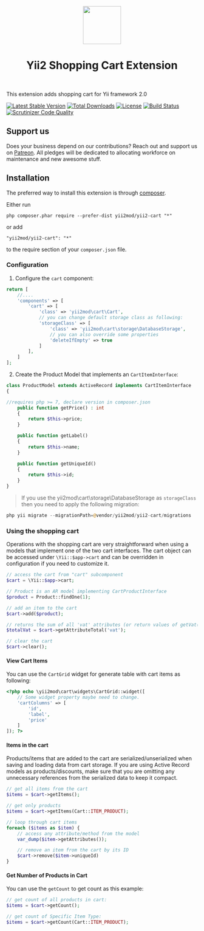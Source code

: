 <p align="center">
    <a href="https://github.com/yiisoft" target="_blank">
        <img src="https://avatars0.githubusercontent.com/u/993323" height="100px">
    </a>
    <h1 align="center">Yii2 Shopping Cart Extension</h1>
    <br>
</p>

This extension adds shopping cart for Yii framework 2.0


[![Latest Stable Version](https://poser.pugx.org/yii2mod/yii2-cart/v/stable)](https://packagist.org/packages/yii2mod/yii2-cart) [![Total Downloads](https://poser.pugx.org/yii2mod/yii2-cart/downloads)](https://packagist.org/packages/yii2mod/yii2-cart) [![License](https://poser.pugx.org/yii2mod/yii2-cart/license)](https://packagist.org/packages/yii2mod/yii2-cart)
[![Build Status](https://travis-ci.org/yii2mod/yii2-cart.svg?branch=master)](https://travis-ci.org/yii2mod/yii2-cart)
[![Scrutinizer Code Quality](https://scrutinizer-ci.com/g/yii2mod/yii2-cart/badges/quality-score.png?b=master)](https://scrutinizer-ci.com/g/yii2mod/yii2-cart/?branch=master)

## Support us

Does your business depend on our contributions? Reach out and support us on [Patreon](https://www.patreon.com/yii2mod). 
All pledges will be dedicated to allocating workforce on maintenance and new awesome stuff.

Installation
------------

The preferred way to install this extension is through [composer](http://getcomposer.org/download/).

Either run

```
php composer.phar require --prefer-dist yii2mod/yii2-cart "*"
```

or add

```
"yii2mod/yii2-cart": "*"
```

to the require section of your `composer.json` file.

### Configuration

1) Configure the ```cart``` component:
```php
return [
    //....
    'components' => [
        'cart' => [
            'class' => 'yii2mod\cart\Cart',
            // you can change default storage class as following:
            'storageClass' => [
                'class' => 'yii2mod\cart\storage\DatabaseStorage',
                // you can also override some properties 
                'deleteIfEmpty' => true
            ]
        ],
    ]
];
```
2) Create the Product Model that implements an `CartItemInterface`:
```php
class ProductModel extends ActiveRecord implements CartItemInterface
{

//requires php >= 7, declare version in composer.json
    public function getPrice() : int
    {
        return $this->price;
    }

    public function getLabel()
    {
        return $this->name;
    }

    public function getUniqueId()
    {
        return $this->id;
    }
}
```

> If you use the yii2mod\cart\storage\DatabaseStorage as ```storageClass``` then you need to apply the following migration:
```php
php yii migrate --migrationPath=@vendor/yii2mod/yii2-cart/migrations
```

### Using the shopping cart
Operations with the shopping cart are very straightforward when using a models that implement one of the two cart interfaces.
The cart object can be accessed under `\Yii::$app->cart` and can be overridden in configuration if you need to customize it.
```php
// access the cart from "cart" subcomponent
$cart = \Yii::$app->cart;

// Product is an AR model implementing CartProductInterface
$product = Product::findOne(1);

// add an item to the cart
$cart->add($product);

// returns the sum of all 'vat' attributes (or return values of getVat()) from all models in the cart.
$totalVat = $cart->getAttributeTotal('vat');

// clear the cart
$cart->clear();

```

#### View Cart Items

You can use the `CartGrid` widget for generate table with cart items as following:
```php
<?php echo \yii2mod\cart\widgets\CartGrid::widget([
    // Some widget property maybe need to change. 
    'cartColumns' => [
        'id',
        'label',
        'price'
    ]
]); ?>

```

#### Items in the cart
Products/items that are added to the cart are serialized/unserialized when saving and loading data from cart storage.
If you are using Active Record models as products/discounts, make sure that you are omitting any unnecessary references from
the serialized data to keep it compact.

```php
// get all items from the cart
$items = $cart->getItems();

// get only products
$items = $cart->getItems(Cart::ITEM_PRODUCT);

// loop through cart items
foreach ($items as $item) {
    // access any attribute/method from the model
    var_dump($item->getAttributes());

    // remove an item from the cart by its ID
    $cart->remove($item->uniqueId)
}
```

#### Get Number of Products in Cart

You can use the `getCount` to get count as this example:

```php
// get count of all products in cart:
$items = $cart->getCount();

// get count of Specific Item Type:
$items = $cart->getCount(Cart::ITEM_PRODUCT);
```
